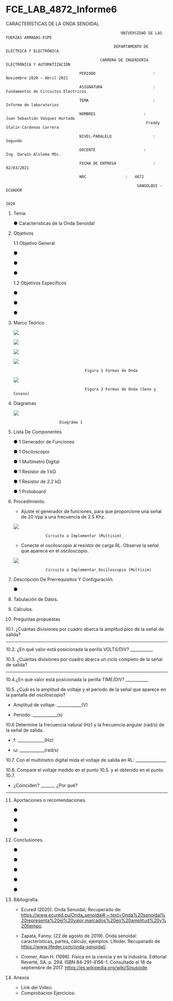 # FCE_LAB_4872_Informe6
CARACTERÍSTICAS DE LA ONDA SENOIDAL


                                                      UNIVERSIDAD DE LAS FUERZAS ARMADAS-ESPE

                                                   DEPARTAMENTO DE ELÉCTRICA Y ELECTRÓNICA

                                             CARRERA DE INGENIERÍA ELECTRÓNICA Y AUTOMATIZACIÓN

                                    PERIODO        	                :       Noviembre 2020 – Abril 2021

                                    ASIGNATURA     	                :       Fundamentos de Circuitos Eléctricos 

                                    TEMA	                        : 	Informe de laboratorios
 
                                    NOMBRES       	          	:        Juan Sebastián Vásquez Hurtado 
				                                                 Freddy Stalin Cárdenas Carrera 

                                    NIVEL-PARALELO                  :       Segundo

                                    DOCENTE       	 	        :       Ing. Darwin Alulema MSc.

                                    FECHA DE ENTREGA                :       02/03/2021

                                    NRC 				:	4872
 
                                                             SANGOLQUI - ECUADOR

                                                                       2020
								       
								       
1.	Tema: 

	● Caracteristicas de la Onda Senoidal

2.	Objetivos

	1.1 Objetivo General

	●	

	●	

	●	

	1.2 Objetivos Específicos

	●	

	●	

	●	

3.	Marco Teórico 

	![](https://github.com/JuanSVasquezH/FCE_LAB_4872_Informe6/blob/main/Imagenes/MT.png)
	     
	
	![](https://github.com/JuanSVasquezH/FCE_LAB_4872_Informe6/blob/main/Imagenes/MT1.png)
	
	
	![](https://github.com/JuanSVasquezH/FCE_LAB_4872_Informe6/blob/main/Imagenes/F_Onda.png)
	
	
	![](https://github.com/JuanSVasquezH/FCE_LAB_4872_Informe6/blob/main/Imagenes/Formas_de_Onda.png)
	
	                                   Figura 1 Formas de Onda 
	
	
	![](https://github.com/JuanSVasquezH/FCE_LAB_4872_Informe6/blob/main/Imagenes/F1.jpg)
	
	                                   Figura 2 Formas de Onda (Seno y Coseno)
		

4.	Diagramas 
       

	![](https://github.com/JuanSVasquezH/FCE_LAB_4872_Informe6/blob/main/Imagenes/D1.png)

							Diagráma 1 




5.	Lista De Componentes 

	● 1 Generador de Funciones
	
	● 1 Osciloscopio
	
	● 1 Multímetro Digital
	
	● 1 Resistor de 1 kΩ
	
	● 1 Resistor de 2.2 kΩ
	
	● 1 Protoboard

6. Procedimiento.

   - Ajuste el generador de funciones, para que proporcione una señal de 20 Vpp a
una frecuencia de 2.5 Khz.
      
	![](https://github.com/JuanSVasquezH/FCE_LAB_4872_Informe6/blob/main/Imagenes/D1.png)

				     Circuito a Implementar (Multisim)_


   - Conecte el osciloscopio al resistor de carga RL. Observe la señal que aparece en
el osciloscopio.

	![](https://github.com/JuanSVasquezH/FCE_LAB_4872_Informe6/blob/main/Imagenes/Osciloscopio.png)

			         Circuito a Implementar_Osciloscopio (Multisim) 

   

7. Descripción De Prerrequisitos Y Configuración.

	●	 


8. Tabulación de Datos.


9. Cálculos.


10. Preguntas propuestas


   10.1. ¿Cuántas divisiones por cuadro abarca la amplitud pico de la señal de salida?
   ___________
       
   10.2. ¿En qué valor está posicionada la perilla VOLTS/DIV? ___________

   10.3. ¿Cuántas divisiones por cuadro abarca un ciclo completo de la señal de salida?
   __________
         
   10.4.¿En qué valor está posicionada la perilla TIME/DIV? ___________

   10.5. ¿Cuál es la amplitud de voltaje y el periodo de la señal que aparece en la pantalla
del osciloscopio?

   - Amplitud de voltaje: ____________(V)

   - Periodo: ____________(s)

   10.6 Determine la frecuencia natural (Hz) y la frecuencia angular (rad/s) de la señal de
salida.

   - f: _____________(Hz)

   - ω: ____________(rad/s)

   10.7. Con el multímetro digital mida el voltaje de salida en RL: _______________

   10.8. Compare el voltaje medido en el punto 10.5. y el obtenido en el punto 10.7.

   - ¿Coinciden? _______ ¿Por qué?
   _______________________________________________


11. Aportaciones o recomendaciones. 

	●	

	●	
  
	●	


12. Conclusiones. 

	●	

	●	
  
	●	

	●	

	●	

13. Bibliografía.

       - 	Ecured (2020). Onda Senoidal, Recuperado de: https://www.ecured.cu/Onda_senoidal#:~:text=Onda%20senoidal%20representa%20el%20valor,marcados%20en%20amplitud%20y%20tiempo. 
       
       -	Zapata, Fanny. (22 de agosto de 2019). Onda senoidal: características, partes, cálculo, ejemplos. Lifeder. Recuperado de https://www.lifeder.com/onda-senoidal/. 
	
       -	Cromer, Alan H. (1998). Física en la ciencia y en la industria. Editorial Reverté, SA. p. 294. ISBN 84-291-4156-1. Consultado el 18 de septiembre de 2017.
 https://es.wikipedia.org/wiki/Sinusoide.

14. Anexos

    - Link del Video: 
    - Comprobacion Ejercicios: 




